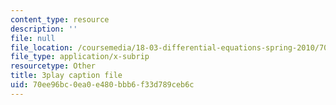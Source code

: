 ```yaml
---
content_type: resource
description: ''
file: null
file_location: /coursemedia/18-03-differential-equations-spring-2010/70ee96bc0ea0e480bbb6f33d789ceb6c_9KbpbBMThTE.srt
file_type: application/x-subrip
resourcetype: Other
title: 3play caption file
uid: 70ee96bc-0ea0-e480-bbb6-f33d789ceb6c
---
```

